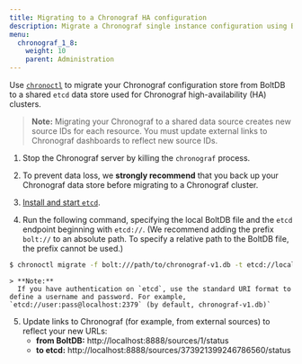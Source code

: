 ```yaml
---
title: Migrating to a Chronograf HA configuration
description: Migrate a Chronograf single instance configuration using BoltDB to a Chronograf high-availability (HA) cluster configuration using etcd.
menu:
  chronograf_1_8:
    weight: 10
    parent: Administration
---
```


Use [`chronoctl`](/chronograf/v1.8/tools/chronoctl/) to migrate your Chronograf configuration store from BoltDB to a shared `etcd` data store used for Chronograf high-availability (HA) clusters.

> **Note:**  Migrating your Chronograf to a shared data source creates new source IDs for each resource. You must update external links to Chronograf dashboards to reflect new source IDs.

1. Stop the Chronograf server by killing the `chronograf` process.

2. To prevent data loss, we **strongly recommend** that you back up your Chronograf data store before migrating to a Chronograf cluster.

3. [Install and start `etcd`](/chronograf/v1.8/guides/high-availability-etcd#install-and-start-etcd).

4. Run the following command, specifying the local BoltDB file and the `etcd` endpoint beginning with `etcd://`. (We recommend adding the prefix `bolt://` to an absolute path. To specify a relative path to the BoltDB file, the prefix cannot be used.)

```sh
$ chronoctl migrate -f bolt:///path/to/chronograf-v1.db -t etcd://localhost:2379
```

    > **Note:** 
      If you have authentication on `etcd`, use the standard URI format to define a username and password. For example, `etcd://user:pass@localhost:2379` (by default, chronograf-v1.db)`

5. Update links to Chronograf (for example, from external sources) to reflect your new URLs:
    - **from BoltDB:**
    http://localhost:8888/sources/1/status
    - **to etcd:**
    http://localhost:8888/sources/373921399246786560/status
